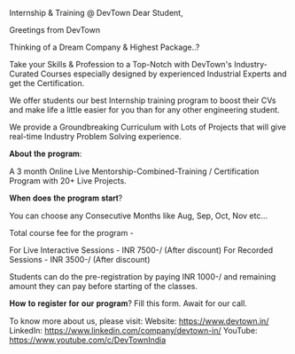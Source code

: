 Internship & Training @ DevTown
Dear Student,

Greetings from DevTown

Thinking of a Dream Company & Highest Package..?

Take your Skills & Profession to a Top-Notch with DevTown's Industry-Curated Courses especially designed by experienced Industrial Experts and get the Certification.

We offer students our best Internship training program to boost their CVs and make life a little easier for you than for any other engineering student.

We provide a Groundbreaking Curriculum with Lots of Projects that will give real-time Industry Problem Solving experience.

𝐀𝐛𝐨𝐮𝐭 𝐭𝐡𝐞 𝐩𝐫𝐨𝐠𝐫𝐚𝐦:

A 3 month Online Live Mentorship-Combined-Training / Certification Program with 20+ Live Projects. 

𝐖𝐡𝐞𝐧 𝐝𝐨𝐞𝐬 𝐭𝐡𝐞 𝐩𝐫𝐨𝐠𝐫𝐚𝐦 𝐬𝐭𝐚𝐫𝐭?

You can choose any Consecutive Months like Aug, Sep, Oct, Nov etc...


Total course fee for the program -

For Live Interactive Sessions - INR  7500-/ (After discount)
For Recorded Sessions - INR  3500-/ (After discount)  

Students can do the pre-registration by paying INR 1000-/ and remaining amount they can pay before starting of the classes.

𝐇𝐨𝐰 𝐭𝐨 𝐫𝐞𝐠𝐢𝐬𝐭𝐞𝐫 𝐟𝐨𝐫 𝐨𝐮𝐫 𝐩𝐫𝐨𝐠𝐫𝐚𝐦?
Fill this form. Await for our call.


To know more about us, please visit:
Website: https://www.devtown.in/
LinkedIn: https://www.linkedin.com/company/devtown-in/
YouTube: https://www.youtube.com/c/DevTownIndia
